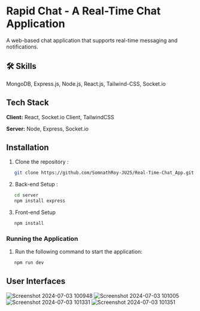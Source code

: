 # Rapid Chat - A Real-Time Chat Application
A web-based chat application that supports real-time messaging and notifications.

## 🛠 Skills

  MongoDB, Express.js, Node.js, React.js, Tailwind-CSS, Socket.io

## Tech Stack

**Client:** React, Socket.io Client, TailwindCSS

**Server:** Node, Express, Socket.io

## Installation

1.  Clone the repository :

```bash
   git clone https://github.com/SomnathRoy-JU25/Real-Time-Chat_App.git
```

2. Back-end Setup :

```bash
   cd server
   npm install express
```

3. Front-end Setup

```bash
   npm install
```

### Running the Application

1. Run the following command to start the application:

```bash
   npm run dev
```
## User Interfaces
![Screenshot 2024-07-03 100948](https://github.com/SomnathRoy-JU25/Real-Time-Chat_App/assets/107599122/629d5f78-fa68-49ba-bd67-ecbf4f9e3462)
![Screenshot 2024-07-03 101005](https://github.com/SomnathRoy-JU25/Real-Time-Chat_App/assets/107599122/a3daf6b3-4078-4e95-ba41-a1e06e23801e)
![Screenshot 2024-07-03 101331](https://github.com/SomnathRoy-JU25/Real-Time-Chat_App/assets/107599122/9520eeee-4d73-46b1-b7c0-e72b0a4b312b)
![Screenshot 2024-07-03 101351](https://github.com/SomnathRoy-JU25/Real-Time-Chat_App/assets/107599122/22797385-6cd0-4f18-9eeb-d52f6fa16491)



